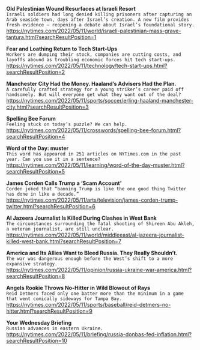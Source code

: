 **Old Palestinian Wound Resurfaces at Israeli Resort**\
`Israeli soldiers had long denied killing prisoners after capturing an Arab seaside town, days after Israel’s creation. A new film provides fresh evidence — reopening a debate about Israel’s foundational story.`\
https://nytimes.com/2022/05/11/world/israeli-palestinian-mass-grave-tantura.html?searchResultPosition=1

**Fear and Loathing Return to Tech Start-Ups**\
`Workers are dumping their stock, companies are cutting costs, and layoffs abound as troubling economic forces hit tech start-ups.`\
https://nytimes.com/2022/05/11/technology/tech-start-ups.html?searchResultPosition=2

**Manchester City Had the Money. Haaland’s Advisers Had the Plan.**\
`A carefully crafted strategy for a young striker’s career paid off handsomely. But will everyone get what they want out of the deal?`\
https://nytimes.com/2022/05/11/sports/soccer/erling-haaland-manchester-city.html?searchResultPosition=3

**Spelling Bee Forum**\
`Feeling stuck on today’s puzzle? We can help.`\
https://nytimes.com/2022/05/11/crosswords/spelling-bee-forum.html?searchResultPosition=4

**Word of the Day: muster**\
`This word has appeared in 251 articles on NYTimes.com in the past year. Can you use it in a sentence?`\
https://nytimes.com/2022/05/11/learning/word-of-the-day-muster.html?searchResultPosition=5

**James Corden Calls Trump a ‘Scam Account’**\
`Corden joked that “banning Trump is like the one good thing Twitter has done in like a decade.”`\
https://nytimes.com/2022/05/11/arts/television/james-corden-trump-twitter.html?searchResultPosition=6

**Al Jazeera Journalist Is Killed During Clashes in West Bank**\
`The circumstances surrounding the fatal shooting of Shireen Abu Akleh, a veteran journalist, are still unclear.`\
https://nytimes.com/2022/05/11/world/middleeast/al-jazeera-journalist-killed-west-bank.html?searchResultPosition=7

**America and Its Allies Want to Bleed Russia. They Really Shouldn’t.**\
`The war was dangerous enough before the West’s shift to a more expansive strategy.`\
https://nytimes.com/2022/05/11/opinion/russia-ukraine-war-america.html?searchResultPosition=8

**Angels Rookie Throws No-Hitter in Wild Blowout of Rays**\
`Reid Detmers faced only one batter more than the minimum in a game that went comically sideways for Tampa Bay.`\
https://nytimes.com/2022/05/11/sports/baseball/reid-detmers-no-hitter.html?searchResultPosition=9

**Your Wednesday Briefing**\
`Russian advances in eastern Ukraine.`\
https://nytimes.com/2022/05/11/briefing/russia-donbas-fed-inflation.html?searchResultPosition=10

